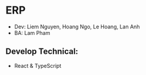 # ERP

-   Dev: Liem Nguyen, Hoang Ngo, Le Hoang, Lan Anh
-   BA: Lam Pham

## Develop Technical:

-   React & TypeScript
